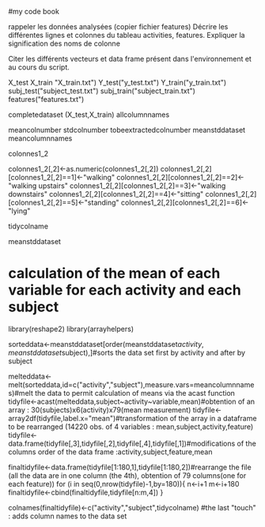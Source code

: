#my code book

rappeler les données analysées (copier fichier features)
Décrire les différentes lignes et colonnes du tableau activities, features. Expliquer la signification des noms de colonne

Citer les différents vecteurs et data frame présent dans l'environnement et au cours du script.

X_test 
X_train  "X_train.txt")
Y_test("y_test.txt")
Y_train("y_train.txt")
subj_test("subject_test.txt")
subj_train("subject_train.txt")
features("features.txt")


completedataset (X_test,X_train)
allcolumnnames

meancolnumber
stdcolnumber
tobeextractedcolnumber
meanstddataset
meancolumnnames


colonnes1_2

colonnes1_2[,2]<-as.numeric(colonnes1_2[,2])
colonnes1_2[,2][colonnes1_2[,2]==1]<-"walking"
colonnes1_2[,2][colonnes1_2[,2]==2]<-"walking upstairs"
colonnes1_2[,2][colonnes1_2[,2]==3]<-"walking downstairs"
colonnes1_2[,2][colonnes1_2[,2]==4]<-"sitting"
colonnes1_2[,2][colonnes1_2[,2]==5]<-"standing"
colonnes1_2[,2][colonnes1_2[,2]==6]<-"lying"


 
tidycolname



meanstddataset


# calculation of the mean of each variable for each activity and each subject
library(reshape2)
library(arrayhelpers)

sorteddata<-meanstddataset[order(meanstddataset$activity,meanstddataset$subject),]#sorts the data set first by activity and after by subject

melteddata<-melt(sorteddata,id=c("activity","subject"),measure.vars=meancolumnnames)#melt the data to permit calculation of means via the acast function
tidyfile<-acast(melteddata,subject~activity~variable,mean)#obtention of an array : 30(subjects)x6(activity)x79(mean measurement)
tidyfile<-array2df(tidyfile,label.x="mean")#transformation of the array in a dataframe to be rearranged (14220 obs. of 4 variables : mean,subject,activity,feature)
tidyfile<-data.frame(tidyfile[,3],tidyfile[,2],tidyfile[,4],tidyfile[,1])#modifications of the columns order of the data frame :activity,subject,feature,mean


finaltidyfile<-data.frame(tidyfile[1:180,1],tidyfile[1:180,2])#rearrange the file (all the data are in one column (the 4th), obtention of 79 columns(one for each feature))
for (i in seq(0,nrow(tidyfile)-1,by=180)){
  n<-i+1
  m<-i+180
  finaltidyfile<-cbind(finaltidyfile,tidyfile[n:m,4])
}

colnames(finaltidyfile)<-c("activity","subject",tidycolname) #the last "touch" : adds column names to the data set
